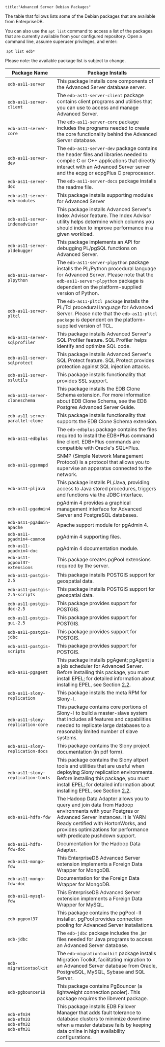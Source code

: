 ```
title:"Advanced Server Debian Packages"
```

<div id="advanced_server_debian_packages" class="registered_link"></div>

The table that follows lists some of the Debian packages that are available from EnterpriseDB.

You can also use the `apt list` command to access a list of the packages that are currently available from your configured repository. Open a command line, assume superuser privileges, and enter:

​			`apt list edb*`

Please note: the available package list is subject to change.

| Package Name                                                | Package Installs                                             |
| ----------------------------------------------------------- | ------------------------------------------------------------ |
| `edb-as11-server`                                           | This package installs core components of the Advanced Server database server. |
| `edb-as11-server-client`                                    | The `edb-as11-server-client` package contains client programs and utilities that you can use to access and manage Advanced Server. |
| `edb-as11-server-core`                                      | The `edb-as11-server-core` package includes the programs needed to create the core functionality behind the Advanced Server database. |
| `edb-as11-server-dev`                                       | The `edb-as11-server-dev` package contains the header files and libraries needed to compile C or C++ applications that directly interact with an Advanced Server server and the ecpg or ecpgPlus C preprocessor. |
| `edb-as11-server-doc`                                       | The `edb-as11-server-docs` package installs the readme file. |
| `edb-as11-server-edb-modules`                               | This package installs supporting modules for Advanced Server |
| `edb-as11-server-indexadvisor`                              | This package installs Advanced Server's Index Advisor feature. The Index Advisor utility helps determine which columns you should index to improve performance in a given workload. |
| `edb-as11-server-pldebugger`                                | This package implements an API for debugging PL/pgSQL functions on Advanced Server. |
| `edb-as11-server-plpython`                                  | The `edb-as11-server-plpython` package installs the PL/Python procedural language for Advanced Server. Please note that the `edb-as11-server-plpython` package is dependent on the platform-supplied version of Python. |
| `edb-as11-server-pltcl`                                     | The `edb-as11-pltcl package` installs the PL/Tcl procedural language for Advanced Server. Please note that the `edb-as11-pltcl package` is dependent on the platform-supplied version of TCL. |
| `edb-as11-server-sqlprofiler`                               | This package installs Advanced Server's SQL Profiler feature. SQL Profiler helps identify and optimize SQL code. |
| `edb-as11-server-sqlprotect`                                | This package installs Advanced Server's SQL Protect feature. SQL Protect provides protection against SQL injection attacks. |
| `edb-as11-server-sslutils`                                  | This package installs functionality that provides SSL support. |
| `edb-as11-server-cloneschema`                               | This package installs the EDB Clone Schema extension. For more information about EDB Clone Schema, see the EDB Postgres Advanced Server Guide. |
| `edb-as11-server-parallel-clone`                            | This package installs functionality that supports the EDB Clone Schema extension. |
| `edb-as11-edbplus`                                          | The `edb-edbplus` package contains the files required to install the EDB\*Plus command line client. EDB\*Plus commands are compatible with Oracle's SQL\*Plus. |
| `edb-as11-pgsnmpd`                                          | SNMP (Simple Network Management Protocol) is a protocol that allows you to supervise an apparatus connected to the network. |
| `edb-as11-pljava`                                           | This package installs PL/Java, providing access to Java stored procedures, triggers and functions via the JDBC interface. |
| `edb-as11-pgadmin4`                                         | pgAdmin 4 provides a graphical management interface for Advanced Server and PostgreSQL databases. |
| `edb-as11-pgadmin-apache`                                   | Apache support module for pgAdmin 4.                         |
| `edb-as11-pgadmin4-common`                                  | pgAdmin 4 supporting files.                                  |
| `edb-as11-pgadmin4-doc`                                     | pgAdmin 4 documentation module.                              |
| `edb-as11-pgpool37-extensions`                              | This package creates pgPool extensions required by the server. |
| `edb-as11-postgis-2.5`                                      | This package installs POSTGIS support for geospatial data.   |
| `edb-as11-postgis-2.5-scripts`                              | This package installs POSTGIS support for geospatial data.   |
| `edb-as11-postgis-doc-2.5`                                  | This package provides support for POSTGIS.                   |
| `edb-as11-postgis-gui-2.5`                                  | This package provides support for POSTGIS.                   |
| `edb-as11-postgis-jdbc`                                     | This package provides support for POSTGIS.                   |
| `edb-as11-postgis-scripts`                                  | This package provides support for POSTGIS.                   |
| `edb-as11-pgagent`                                          | This package installs pgAgent; pgAgent is a job scheduler for Advanced Server. Before installing this package, you must install EPEL; for detailed information about installing EPEL, see Section [2.2](https://www.enterprisedb.com/edb-docs/d/edb-postgres-advanced-server/installation-getting-started/installation-guide-for-linux/11/EDB_Postgres_Advanced_Server_Installation_Guide_Linux.1.06.html#). |
| `edb-as11-slony-replication`                                | This package installs the meta RPM for Slony-I.              |
| `edb-as11-slony-replication-core`                           | This package contains core portions of Slony-I to build a master-slave system that includes all features and capabilities needed to replicate large databases to a reasonably limited number of slave systems. |
| `edb-as11-slony-replication-docs`                           | This package contains the Slony project documentation (in pdf form). |
| `edb-as11-slony-replication-tools`                          | This package contains the Slony altperl tools and utilities that are useful when deploying Slony replication environments. Before installing this package, you must install EPEL; for detailed information about installing EPEL, see Section [2.2](https://www.enterprisedb.com/edb-docs/d/edb-postgres-advanced-server/installation-getting-started/installation-guide-for-linux/11/EDB_Postgres_Advanced_Server_Installation_Guide_Linux.1.06.html#). |
| `edb-as11-hdfs-fdw`                                         | The Hadoop Data Adapter allows you to query and join data from Hadoop environments with your Postgres or Advanced Server instances. It is YARN Ready certified with HortonWorks, and provides optimizations for performance with predicate pushdown support. |
| `edb-as11-hdfs-fdw-doc`                                     | Documentation for the Hadoop Data Adapter.                   |
| `edb-as11-mongo-fdw`                                        | This EnterpriseDB Advanced Server extension implements a Foreign Data Wrapper for MongoDB. |
| `edb-as11-mongo-fdw-doc`                                    | Documentation for the Foreign Data Wrapper for MongoDB.      |
| `edb-as11-mysql-fdw`                                        | This EnterpriseDB Advanced Server extension implements a Foreign Data Wrapper for MySQL. |
| `edb-pgpool37`                                              | This package contains the pgPool-II installer. pgPool provides connection pooling for Advanced Server installations. |
| `edb-jdbc`                                                  | The `edb-jdbc` package includes the .jar files needed for Java programs to access an Advanced Server database. |
| `edb-migrationtoolkit`                                      | The `edb-migrationtoolkit` package installs Migration Toolkit, facilitating migration to an Advanced Server database from Oracle, PostgreSQL, MySQL, Sybase and SQL Server. |
| `edb-pgbouncer19`                                           | This package contains PgBouncer (a lightweight connection pooler). This package requires the libevent package. |
| `edb-efm34` <br>`edb-efm33` <br>`edb-efm32` <br>`edb-efm31` | This package installs EDB Failover Manager that adds fault tolerance to database clusters to minimize downtime when a master database fails by keeping data online in high availability configurations. |

 